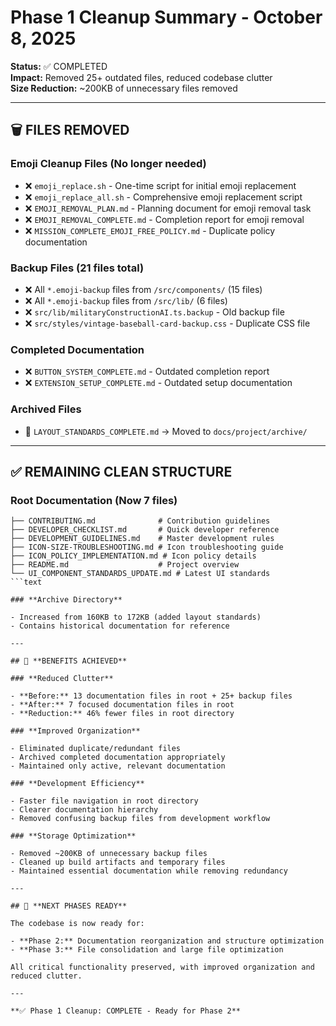# Phase 1 Cleanup Summary - October 8, 2025

**Status:** ✅ COMPLETED  
**Impact:** Removed 25+ outdated files, reduced codebase clutter  
**Size Reduction:** ~200KB of unnecessary files removed

---

## 🗑️ **FILES REMOVED**

### **Emoji Cleanup Files (No longer needed)**

- ❌ `emoji_replace.sh` - One-time script for initial emoji replacement
- ❌ `emoji_replace_all.sh` - Comprehensive emoji replacement script
- ❌ `EMOJI_REMOVAL_PLAN.md` - Planning document for emoji removal task
- ❌ `EMOJI_REMOVAL_COMPLETE.md` - Completion report for emoji removal
- ❌ `MISSION_COMPLETE_EMOJI_FREE_POLICY.md` - Duplicate policy documentation

### **Backup Files (21 files total)**

- ❌ All `*.emoji-backup` files from `/src/components/` (15 files)
- ❌ All `*.emoji-backup` files from `/src/lib/` (6 files)
- ❌ `src/lib/militaryConstructionAI.ts.backup` - Old backup file
- ❌ `src/styles/vintage-baseball-card-backup.css` - Duplicate CSS file

### **Completed Documentation**

- ❌ `BUTTON_SYSTEM_COMPLETE.md` - Outdated completion report
- ❌ `EXTENSION_SETUP_COMPLETE.md` - Outdated setup documentation

### **Archived Files**

- 📁 `LAYOUT_STANDARDS_COMPLETE.md` → Moved to `docs/project/archive/`

---

## ✅ **REMAINING CLEAN STRUCTURE**

### **Root Documentation (Now 7 files)**

```text
├── CONTRIBUTING.md              # Contribution guidelines
├── DEVELOPER_CHECKLIST.md       # Quick developer reference
├── DEVELOPMENT_GUIDELINES.md    # Master development rules
├── ICON-SIZE-TROUBLESHOOTING.md # Icon troubleshooting guide
├── ICON_POLICY_IMPLEMENTATION.md # Icon policy details
├── README.md                    # Project overview
└── UI_COMPONENT_STANDARDS_UPDATE.md # Latest UI standards
```text

### **Archive Directory**

- Increased from 160KB to 172KB (added layout standards)
- Contains historical documentation for reference

---

## 🎯 **BENEFITS ACHIEVED**

### **Reduced Clutter**

- **Before:** 13 documentation files in root + 25+ backup files
- **After:** 7 focused documentation files in root
- **Reduction:** 46% fewer files in root directory

### **Improved Organization**

- Eliminated duplicate/redundant files
- Archived completed documentation appropriately
- Maintained only active, relevant documentation

### **Development Efficiency**

- Faster file navigation in root directory
- Clearer documentation hierarchy
- Removed confusing backup files from development workflow

### **Storage Optimization**

- Removed ~200KB of unnecessary backup files
- Cleaned up build artifacts and temporary files
- Maintained essential documentation while removing redundancy

---

## 🔄 **NEXT PHASES READY**

The codebase is now ready for:

- **Phase 2:** Documentation reorganization and structure optimization
- **Phase 3:** File consolidation and large file optimization

All critical functionality preserved, with improved organization and reduced clutter.

---

**✅ Phase 1 Cleanup: COMPLETE - Ready for Phase 2**
